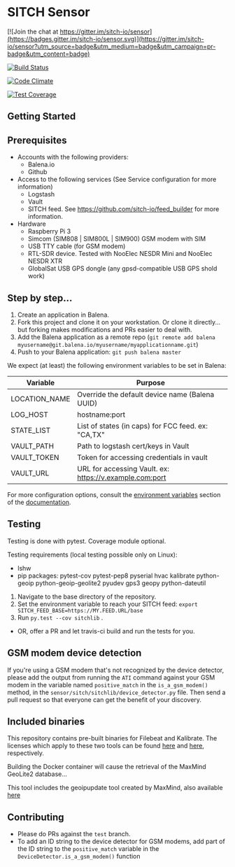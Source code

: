 # SITCH Sensor

[![Join the chat at https://gitter.im/sitch-io/sensor](https://badges.gitter.im/sitch-io/sensor.svg)](https://gitter.im/sitch-io/sensor?utm_source=badge&utm_medium=badge&utm_campaign=pr-badge&utm_content=badge)


[![Build Status](https://travis-ci.org/sitch-io/sensor.svg?branch=master)](https://travis-ci.org/sitch-io/sensor)

[![Code Climate](https://codeclimate.com/github/sitch-io/sensor/badges/gpa.svg)](https://codeclimate.com/github/sitch-io/sensor)

[![Test Coverage](https://codeclimate.com/github/sitch-io/sensor/badges/coverage.svg)](https://codeclimate.com/github/sitch-io/sensor/coverage)



## Getting Started

## Prerequisites

* Accounts with the following providers:
  * Balena.io
  * Github
* Access to the following services (See Service configuration for more
  information)
  * Logstash
  * Vault
  * SITCH feed.  See https://github.com/sitch-io/feed_builder for more
  information.
* Hardware
  * Raspberry Pi 3
  * Simcom (SIM808 | SIM800L | SIM900) GSM modem with SIM
  * USB TTY cable (for GSM modem)
  * RTL-SDR device.  Tested with NooElec NESDR Mini and NooElec NESDR XTR
  * GlobalSat USB GPS dongle (any gpsd-compatible USB GPS shold work)

## Step by step...

1. Create an application in Balena.
1. Fork this project and clone it on your workstation.  Or clone it directly...
but forking makes modifications and PRs easier to deal with.
1. Add the Balena application as a remote repo (`git remote add balena myusername@git.balena.io/myusername/myapplicationname.git`)
1. Push to your Balena application: `git push balena master`

We expect (at least) the following environment variables to be set in Balena:


| Variable              | Purpose                                                 |
|-----------------------|---------------------------------------------------------|
| LOCATION_NAME         | Override the default device name (Balena UUID)           |
| LOG_HOST              |  hostname:port                                          |
| STATE_LIST            | List of states (in caps) for FCC feed.  ex: "CA,TX"     |
| VAULT_PATH            | Path to logstash cert/keys in Vault                     |
| VAULT_TOKEN           | Token for accessing credentials in vault                |
| VAULT_URL             | URL for accessing Vault. ex: https://v.example.com:port |

For more configuration options, consult the
[environment variables](http://sensor.readthedocs.io/en/latest/environment_variables.html)
section of the [documentation](http://sensor.readthedocs.io).


## Testing

Testing is done with pytest.  Coverage module optional.

Testing requirements (local testing possible only on Linux):
* lshw
* pip packages: pytest-cov pytest-pep8 pyserial hvac kalibrate
python-geoip python-geoip-geolite2 pyudev gps3 geopy python-dateutil


1. Navigate to the base directory of the repository.
1. Set the environment variable to reach your SITCH feed:
`export SITCH_FEED_BASE=https://MY.FEED.URL/base`
1. Run `py.test --cov sitchlib` .

* OR, offer a PR and let travis-ci build and run the tests for you.

## GSM modem device detection

If you're using a GSM modem that's not recognized by the device detector,
please add the output from running the `ATI` command against your GSM modem in
the variable named `positive_match` in the `is_a_gsm_modem()` method, in the
`sensor/sitch/sitchlib/device_detector.py` file.  Then send a pull request so
that everyone can get the benefit of your discovery.

## Included binaries

This repository contains pre-built binaries for Filebeat and Kalibrate.  The
licenses which apply to these two tools can be found
[here](./filebeat-license.txt) and [here](./kalibrate-license.txt), respectively.

Building the Docker container will cause the retrieval of the MaxMind GeoLite2
database...

This tool includes the geoipupdate tool created by MaxMind, also available
[here](https://github.com/maxmind/geoipupdate)

## Contributing

* Please do PRs against the `test` branch.
* To add an ID string to the device detector for GSM modems, add part of the
ID string to the ```positive_match``` variable in the
```DeviceDetector.is_a_gsm_modem()``` function

